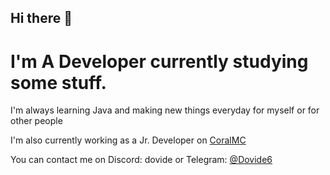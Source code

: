 ## Hi there 👋

# I'm A Developer currently studying some stuff.

I'm always learning Java and making new things everyday for myself or for other people

I'm also currently working as a Jr. Developer on [CoralMC](https://coralmc.it)

You can contact me on Discord: dovide
or Telegram: [@Dovide6](https://t.me/Dovide6)
